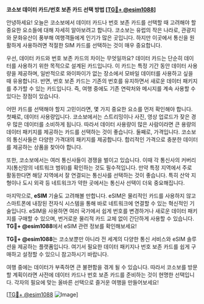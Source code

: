 **코소보 데이터 카드/번호 보존 카드 선택 방법 [[TG💪+ @esim1088](https://t.me/s/esim1088)]**

안녕하세요! 오늘은 코소보에서 데이터 카드나 번호 보존 카드를 선택할 때 고려해야 할 중요한 요소들에 대해 자세히 알아보려고 합니다. 코소보는 유럽의 작은 나라로, 관광지와 문화유산이 풍부해 여행객들에게 인기가 많은 곳입니다. 하지만 이곳에서 통신을 원활하게 사용하려면 적절한 SIM 카드를 선택하는 것이 매우 중요합니다.

우선, 데이터 카드와 번호 보존 카드의 차이는 무엇일까요? 데이터 카드는 단순히 데이터를 사용하기 위한 목적으로 설계된 카드입니다. 이 카드는 특정 기간 동안 데이터 사용량을 제공하며, 일반적으로 와이파이가 없는 장소에서 모바일 데이터를 사용하고 싶을 때 유용합니다. 반면, 번호 보존 카드는 기존의 번호를 유지하면서 새로운 데이터 패키지를 추가할 수 있는 카드입니다. 즉, 여행 중에도 기존 연락처와 메시지를 계속 사용할 수 있다는 장점이 있습니다.

어떤 카드를 선택해야 할지 고민이라면, 몇 가지 중요한 요소를 먼저 확인해야 합니다. 첫째로, 데이터 사용량입니다. 코소보에서는 스트리밍이나 사진, 영상 업로드가 잦은 경우 많은 데이터를 소비하게 됩니다. 따라서 데이터 사용량이 많은 사람이라면 큰 용량의 데이터 패키지를 제공하는 카드를 선택하는 것이 좋습니다. 둘째로, 가격입니다. 코소보의 통신사들은 다양한 가격대의 패키지를 제공합니다. 합리적인 가격으로 충분한 데이터를 제공하는 상품을 찾아야 합니다.

또한, 코소보에서는 여러 통신사들이 경쟁을 벌이고 있습니다. 이때 각 통신사의 커버리지(통신망의 네트워크 범위)를 확인하는 것도 필수적입니다. 만약 특정 지역에서 주로 활동한다면 해당 지역에서 잘 연결되는 통신사를 선택하는 것이 좋습니다. 특히 산악 지형이나 도시 외곽 등 네트워크가 약한 곳에서는 통신사 선택이 더욱 중요해집니다.

마지막으로, **eSIM** 기술도 고려해볼 만합니다. eSIM은 물리적인 카드를 사용하지 않고 스마트폰에 내장된 전자식 시스템을 통해 바로 네트워크에 연결할 수 있는 혁신적인 기술입니다. eSIM을 사용하면 여러 국가에서 쉽게 번호를 변경하거나 새로운 데이터 패키지를 구매할 수 있으며, 번거로운 물리적 카드 교체 없이 간단하게 사용할 수 있습니다. **TG💪+ @esim1088**에서 eSIM 관련 정보를 확인해보세요!

**TG💪+ @esim1088**는 코소보뿐만 아니라 전 세계의 다양한 통신 서비스와 eSIM 솔루션을 제공하는 플랫폼입니다. 여기서 필요한 데이터 패키지나 번호 보존 카드를 쉽게 구매하고 설정할 수 있으니 참고하시기 바랍니다.

여행 중에는 데이터가 부족하면 큰 불편함을 겪게 될 수 있습니다. 따라서 코소보를 방문할 계획이라면 사전에 데이터 카드나 번호 보존 카드를 준비하는 것이 현명한 선택입니다. 각자의 필요에 맞는 올바른 선택으로 즐거운 여행을 만들어보세요!

[[TG💪+ @esim1088](https://t.me/s/esim1088) ![Image](https://i.postimg.cc/Y0z9fWf4/image.png)]